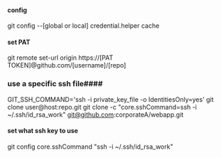 #### config ####
git config --[global or local] credential.helper cache

#### set PAT ####
git remote set-url origin https://[PAT TOKEN]@github.com/[username]/[repo]

### use a specific ssh file####
GIT_SSH_COMMAND='ssh -i private_key_file -o IdentitiesOnly=yes' git clone user@host:repo.git
git clone -c "core.sshCommand=ssh -i ~/.ssh/id_rsa_work" git@github.com:corporateA/webapp.git

#### set what ssh key to use #####
git config core.sshCommand "ssh -i ~/.ssh/id_rsa_work"

